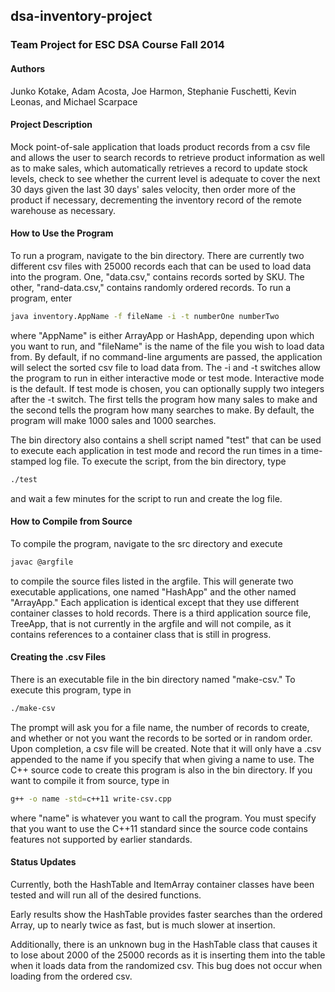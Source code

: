 ## dsa-inventory-project

### Team Project for ESC DSA Course Fall 2014

#### Authors

Junko Kotake, Adam Acosta, Joe Harmon, Stephanie Fuschetti, Kevin Leonas,
and Michael Scarpace

#### Project Description

Mock point-of-sale application that loads product records from a csv file
and allows the user to search records to retrieve product information as 
well as to make sales, which automatically retrieves a record to update
stock levels, check to see whether the current level is adequate to cover
the next 30 days given the last 30 days' sales velocity, then order more
of the product if necessary, decrementing the inventory record of the remote
warehouse as necessary.

#### How to Use the Program

To run a program, navigate to the bin directory. There are currently two
different csv files with 25000 records each that can be used to load data
into the program. One, "data.csv," contains records sorted by SKU. The other, 
"rand-data.csv," contains randomly ordered records. To run a program, enter
```bash
java inventory.AppName -f fileName -i -t numberOne numberTwo
```
where "AppName" is either ArrayApp or HashApp, depending upon which you want 
to run, and "fileName" is the name of the file you wish to load data from. 
By default, if no command-line arguments are passed, the application will 
select the sorted csv file to load data from. The -i and -t switches allow
the program to run in either interactive mode or test mode. Interactive mode
is the default. If test mode is chosen, you can optionally supply two integers
after the -t switch. The first tells the program how many sales to make and
the second tells the program how many searches to make. By default, the program
will make 1000 sales and 1000 searches.

The bin directory also contains a shell script named "test" that can be
used to execute each application in test mode and record the run times in
a time-stamped log file. To execute the script, from the bin directory, type
```bash
./test
```
and wait a few minutes for the script to run and create the log file.

#### How to Compile from Source

To compile the program, navigate to the src directory and execute 
```bash
javac @argfile
```
to compile the source files listed in the argfile.
This will generate two executable applications, one named "HashApp" and 
the other named "ArrayApp." Each application is identical except that they
use different container classes to hold records. There is a third application
source file, TreeApp, that is not currently in the argfile and will not 
compile, as it contains references to a container class that is still in 
progress.

#### Creating the .csv Files

There is an executable file in the bin directory named "make-csv." To execute
this program, type in
```bash
./make-csv
```
The prompt will ask you for a file name, the number of records to create, and
whether or not you want the records to be sorted or in random order. Upon
completion, a csv file will be created. Note that it will only have a .csv
appended to the name if you specify that when giving a name to use. The C++
source code to create this program is also in the bin directory. If you want to
compile it from source, type in
```bash
g++ -o name -std=c++11 write-csv.cpp
```
where "name" is whatever you want to call the program. You must specify that
you want to use the C++11 standard since the source code contains features not
supported by earlier standards. 

#### Status Updates

Currently, both the HashTable and ItemArray container classes have been
tested and will run all of the desired functions. 

Early results show the HashTable provides faster searches than the ordered
Array, up to nearly twice as fast, but is much slower at insertion.

Additionally, there is an unknown bug in the HashTable class that causes it to
lose about 2000 of the 25000 records as it is inserting them into the table
when it loads data from the randomized csv. This bug does not occur when loading
from the ordered csv. 
